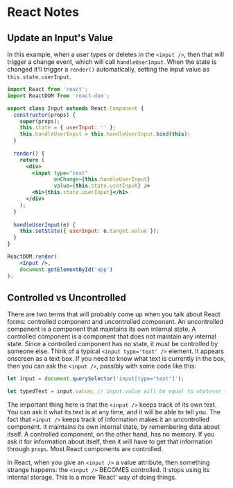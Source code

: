 # React Notes
## Update an Input's Value
In this example, when a user types or deletes in the `<input />`, then that will trigger a change event, which will call `handleUserInput`.
When the state is changed it'll trigger a `render()` automatically, setting the input value as `this.state.userInput`.

```jsx
import React from 'react';
import ReactDOM from 'react-dom';

export class Input extends React.Component {
  constructor(props) {
    super(props);
    this.state = { userInput: '' };
    this.handleUserInput = this.handleUserInput.bind(this);
  }
  
  render() {
    return (
      <div>
        <input type="text" 
               onChange={this.handleUserInput} 
               value={this.state.userInput} />
        <h1>{this.state.userInput}</h1>
      </div>
    );
  }
  
  handleUserInput(e) {
    this.setState({ userInput: e.target.value });
  }
}

ReactDOM.render(
	<Input />,
	document.getElementById('app')
);
```

## Controlled vs Uncontrolled
There are two terms that will probably come up when you talk about React forms: controlled component and uncontrolled component.
An uncontrolled component is a component that maintains its own internal state. 
A controlled component is a component that does not maintain any internal state.
Since a controlled component has no state, it must be controlled by someone else.
Think of a typical `<input type='text' />` element. 
It appears onscreen as a text box.
If you need to know what text is currently in the box, then you can ask the `<input />`, possibly with some code like this:
```jsx
let input = document.querySelector('input[type="text"]');

let typedText = input.value; // input.value will be equal to whatever text is currently in the text box.
```
The important thing here is that the `<input />` keeps track of its own text. You can ask it what its text is at any time, and it will be able to tell you.
The fact that `<input />` keeps track of information makes it an uncontrolled component. It maintains its own internal state, by remembering data about itself.
A controlled component, on the other hand, has no memory. If you ask it for information about itself, then it will have to get that information through `props`.
Most React components are controlled.

In React, when you give an `<input />` a value attribute, then something strange happens: the `<input />` BECOMES controlled.
It stops using its internal storage. This is a more ‘React’ way of doing things.

